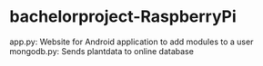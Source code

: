 # bachelorproject-RaspberryPi
app.py: Website for Android application to add modules to a user
mongodb.py: Sends plantdata to online database
